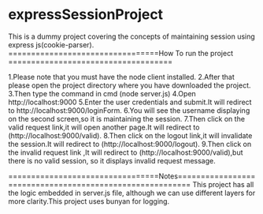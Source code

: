 # expressSessionProject
This is a dummy project covering the concepts of maintaining session using express
 js(cookie-parser).
=================================How To run the project ====================================

1.Please note that you must have the node client installed.
2.After that please open the project directory where you have downloaded the project.
3.Then type the command in cmd (node server.js)
4.Open http://localhost:9000
5.Enter the user credentials and submit.It will redirect to http://localhost:9000/loginForm.
6.You will see the username displaying on the second screen,so it is maintaining the session.
7.Then click on the valid request link,it will open another page.It will redirect to (http://localhost:9000/valid).
8.Then click on the logout link,it will invalidate the session.It will redirect to (http://localhost:9000/logout).
9.Then click on the invalid request link ,It will redirect to (http://localhost:9000/valid),but there is no valid session, so it displays invalid request message.

=================================Notes=========================================================
This project has all the logic embedded in server.js file, although we can use different layers for more clarity.This project uses bunyan for logging.
